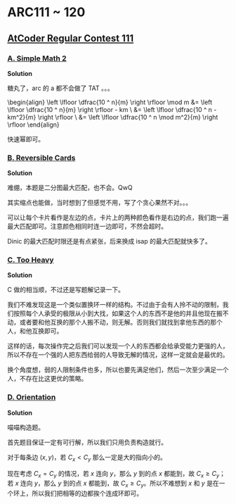 # ARC111 ~ 120

## [AtCoder Regular Contest 111](https://atcoder.jp/contests/arc111)

### [A. Simple Math 2](https://atcoder.jp/contests/arc111/tasks/arc111_a)

**Solution**

糖丸了，arc 的 a 都不会做了 TAT 。。。

\begin{align}
    \left \lfloor \dfrac{10 ^ n}{m} \right \rfloor \mod m
    &= \left \lfloor \dfrac{10 ^ n}{m} \right \rfloor - km \\
    &= \left \lfloor \dfrac{10 ^ n - km^2}{m} \right \rfloor \\
    &= \left \lfloor \dfrac{10 ^ n \mod m^2}{m} \right \rfloor
\end{align}

快速幂即可。

### [B. Reversible Cards](https://atcoder.jp/contests/arc111/tasks/arc111_b)

**Solution**

难绷，本题是二分图最大匹配，也不会。QwQ

其实缩点也能做，当时想到了但感觉不用，写了个贪心果然不对。。。

可以让每个卡片看作是左边的点，卡片上的两种颜色看作是右边的点，我们跑一遍最大匹配即可。注意颜色相同时连一边即可，不然会超时。

Dinic 的最大匹配时限还是有点紧张，后来换成 isap 的最大匹配就快多了。

### [C. Too Heavy](https://atcoder.jp/contests/arc111/tasks/arc111_c)

**Solution**

C 做的相当顺，不过还是写题解记录一下。

我们不难发现这是一个类似置换环一样的结构。不过由于会有人拎不动的限制，我们按照每个人承受的极限从小到大找，如果这个人的东西不是他的并且他现在搬不动，或者要和他互换的那个人搬不动，则无解。否则我们就找到拿他东西的那个人，和他互换即可。

这样的话，每次操作完之后我们可以发现一个人的东西都会给承受能力更强的人，所以不存在一个强的人把东西给弱的人导致无解的情况，这样一定就会是最优的。

换个角度想，弱的人限制条件也多，所以也要先满足他们，然后一次至少满足一个人，不存在比这更优的策略。

### [D. Orientation](https://atcoder.jp/contests/arc111/tasks/arc111_d)

**Solution**

喵喵构造题。

首先题目保证一定有可行解，所以我们只用负责构造就行。

对于每条边 $(x, y)$，若 $C_x < C_y$ 那么一定是大的指向小的。

现在考虑 $C_x = C_y$ 的情况，若 $x$ 连向 $y$，那么 $y$ 到的点 $x$ 都能到，故 $C_x \ge C_y$；若 $x$ 连向 $y$，那么 $y$ 到的点 $x$ 都能到，故 $C_x \ge C_y$。所以不难想到 $x$ 和 $y$ 是在一个环上，所以我们把相等的边都挨个连成环即可。


